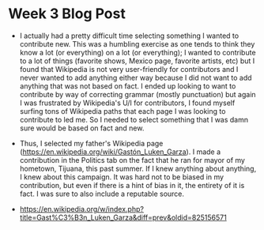 # Week 3 Blog Post


- I actually had a pretty difficult time selecting something I wanted to contribute new. This was a humbling exercise as one tends
to think they know a lot (or everything) on a lot (or everything); I wanted to contribute to a lot of things (favorite shows, Mexico page, favorite artists, etc)
but I found that Wikipedia is not very user-friendly for contributors and I never wanted to add anything either way because I did not want to add anything
that was not based on fact. I ended up looking to want to contribute by way of correcting grammar (mostly punctuation) but again I was frustrated by Wikipedia's 
U/I for contributors, I found myself surfing tons of Wikipedia paths that each page I was looking to contribute to led me. So I needed to select 
something that I was damn sure would be based on fact and new.

- Thus, I selected my father's Wikipedia page (https://en.wikipedia.org/wiki/Gastón_Luken_Garza). I made a contribution in the Politics tab on the fact that he ran
for mayor of my hometown, Tijuana, this past summer. If I knew anything about anything, I knew about this campaign. It was hard not to be biased in my contribution,
but even if there is a hint of bias in it, the entirety of it is fact. I was sure to also include a reputable source.

- https://en.wikipedia.org/w/index.php?title=Gast%C3%B3n_Luken_Garza&diff=prev&oldid=825156571
